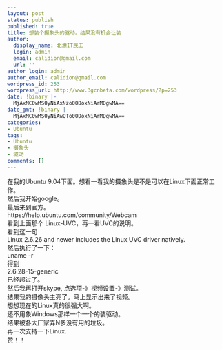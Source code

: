 ```yaml
---
layout: post
status: publish
published: true
title: 想装个摄象头的驱动。结果没有机会让装
author:
  display_name: 北漂IT民工
  login: admin
  email: calidion@gmail.com
  url: ''
author_login: admin
author_email: calidion@gmail.com
wordpress_id: 253
wordpress_url: http://www.3gcnbeta.com/wordpress/?p=253
date: !binary |-
  MjAxMC0wMS0yNiAxNzo0ODoxNiArMDgwMA==
date_gmt: !binary |-
  MjAxMC0wMS0yNiAwOTo0ODoxNiArMDgwMA==
categories:
- Ubuntu
tags:
- Ubuntu
- 摄象头
- 驱动
comments: []
---
```

<p>在我的Ubuntu 9.04下面。想看一看我的摄象头是不是可以在Linux下面正常工作。<br />
然后我开始google。<br />
最后来到官方。<br />
https://help.ubuntu.com/community/Webcam<br />
看到上面那个 Linux-UVC，再一看UVC的说明。<br />
看到这一句<br />
Linux 2.6.26 and newer includes the Linux UVC driver natively.<br />
然后执行了一下：<br />
uname -r<br />
得到<br />
2.6.28-15-generic<br />
已经超过了。<br />
然后我再打开skype, 点选项-》视频设置-》测试。<br />
结果我的摄像头主亮了。马上显示出来了视频。<br />
想想现在的Linux真的很强大啊。<br />
还不用象Windows那样一个一个的装驱动。<br />
结果被各大厂家弄N多没有用的垃圾。<br />
再一次支持一下Linux.<br />
赞！！</p>
